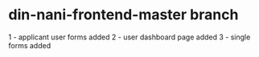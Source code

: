 # din-nani-frontend-master branch
1 - applicant user forms added
2 - user dashboard page added
3 - single forms added 
